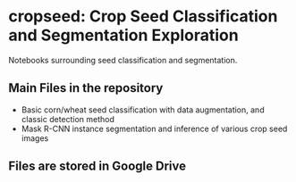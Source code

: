 # cropseed: Crop Seed Classification and Segmentation Exploration

Notebooks surrounding seed classification and segmentation.

## Main Files in the repository
+ Basic corn/wheat seed classification with data augmentation, and classic detection method
+ Mask R-CNN instance segmentation and inference of various crop seed images

## Files are stored in Google Drive
